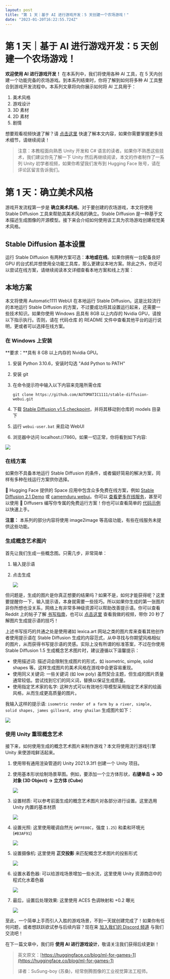 ```yaml
---
layout: post
title: "第 1 天｜基于 AI 进行游戏开发：5 天创建一个农场游戏！"
date: "2023-01-20T16:22:55.724Z"
---
```

第 1 天｜基于 AI 进行游戏开发：5 天创建一个农场游戏！
===============================

**欢迎使用 AI 进行游戏开发！** 在本系列中，我们将使用各种 AI 工具，在 5 天内创建一个功能完备的农场游戏。到本系列结束时，你将了解到如何将多种 AI 工具整合到游戏开发流程中。本系列文章将向你展示如何将 AI 工具用于：

1.  美术风格
2.  游戏设计
3.  3D 素材
4.  2D 素材
5.  剧情

想要观看视频快速了解？请 [点击这里](https://mp.weixin.qq.com/s/nZ97x3Z7Bfl5Sjic2I6jvw) 快速了解本文内容，如果你需要掌握更多技术细节，请继续阅读！

> 注意：本教程面向熟悉 Unity 开发和 C# 语言的读者。如果你不熟悉这些技术，我们建议你先了解一下 Unity 然后再继续阅读，本文的作者制作了一系列 Unity 初学者视频，如果你希望我们发布到 Hugging Face 账号，请在评论区留言告诉我们。

第 1 天：确立美术风格
============

游戏开发流程第一步是 **确立美术风格**。对于要创建的农场游戏，本文将使用 Stable Diffusion 工具来帮助其美术风格的确立。Stable Diffusion 是一种基于文本描述生成图像的开源模型。接下来会介绍如何使用该工具为农场游戏创建视觉美术风格。

Stable Diffusion 基本设置
---------------------

运行 Stable Diffusion 有两种方案可选：**本地或在线**。如果你拥有一台配备良好 GPU 的台式机并想使用全功能工具库，那么更建议本地方案。除此之外，你还可以尝试在线方案，请继续阅读本文详细查看本地方案和线上方案：

本地方案
----

本文将使用 Automatic1111 WebUI 在本地运行 Stable Diffusion。这是比较流行的本地运行 Stable Diffusion 的方案，不过要成功将其设置运行起来，还需要一些技术知识。如果你使用 Windows 且具有 8GB 以上内存的 Nvidia GPU，请按以下指示执行。否则，请在 代码仓库 的 README 文件中查看其他平台的运行说明，更或者可以选择在线方案。

### 在 Windows 上安装

**要求：**具有 8 GB 以上内存的 Nvidia GPU。

1.  安装 Python 3.10.6，安装时勾选 "Add Python to PATH"
    
2.  安装 git
    
3.  在命令提示符中输入以下内容来克隆所需仓库
    
        git clone https://github.com/AUTOMATIC1111/stable-diffusion-webui.git
        
    
4.  下载 [Stable Diffusion v1.5 checkpoint](https://huggingface.co/runwayml/stable-diffusion-v1-5)，并将其移动到仓库的 models 目录下
    
5.  运行 `webui-user.bat` 来启动 WebUI
    
6.  浏览器中访问 localhost://7860。如果一切正常，你将看到如下内容:
    

![](https://devrel.andfun.cn/devrel/posts/2023/01/8nZX1j.jpg)

### 在线方案

如果你不具备本地运行 Stable Diffusion 的条件，或者偏好简易的解决方案，同样有多种在线运行方案供你选择。

🤗 Hugging Face 提供的 Space 应用中包含众多免费在线方案，例如 [Stable Diffusion 2.1 Demo](https://huggingface.co/spaces/stabilityai/stable-diffusion) 或 [camemduru webui](https://huggingface.co/spaces/camenduru/webui)。你可以 [查看更多在线服务](https://github.com/AUTOMATIC1111/stable-diffusion-webui/wiki/Online-Services)，甚至可以使用 🤗 Diffusers 编写你专属的免费运行方案！你也可以查看简单的 [代码示例](https://colab.research.google.com/drive/1HebngGyjKj7nLdXfj6Qi0N1nh7WvD74z) 以快速上手。

**注意：** 本系列的部分内容将使用 image2image 等高级功能，有些在线服务未提供这些功能。

### 生成概念艺术图片

首先让我们生成一些概念图。只需几步，非常简单：

1.  输入提示语
    
2.  点击生成
    
    ![](https://devrel.andfun.cn/devrel/posts/2023/01/wH8tNZ.jpg)
    

但问题是，生成的图片是你真正想要的结果吗？如果不是，如何才能获得呢？这里要提醒你一下，输入提示语，本身就需要一些技巧。所以如果你生成的第一张图片非你所想也没关系，网络上有非常多神级资源可以帮助改善提示语。你可以查看 Reddit 上的帖子了解 [书写指南](https://www.reddit.com/r/StableDiffusion/comments/x41n87/how_to_get_images_that_dont_suck_a/)，也可以 [点击这里](https://mp.weixin.qq.com/s/nZ97x3Z7Bfl5Sjic2I6jvw) 查看我做的视频，带你 20 秒了解图片生成提示语的技巧！

上述书写技巧的共通之处是使用诸如 lexica.art 网站之类的图片库来查看其他创作者使用提示语在 Stable Diffusion 生成的内容范式，从中寻找与你期望风格相似的图片，从而获得书写提示语的灵感。实际上没有所谓的标准答案，不过在你使用 Stable Diffusion 1.5 生成概念艺术图片时，建议遵循以下温馨提示：

*   使用描述词: 描述词会限制生成图片的形式，如 isometric, simple, solid shapes 等。这样生成图片的美术风格在游戏中会更容易重现。
*   使用同义关键词: 一些关键词 (如 low poly) 虽然契合主题，但生成的图片质量通常较低。尝试找到它们的同义词，替换以保证生成质量。
*   使用指定艺术家的名字: 这种方式可以有效地引导模型采用指定艺术家的绘画风格，从而生成更高质量的图片。

我输入这样的提示语: `isometric render of a farm by a river, simple, solid shapes, james gilleard, atey ghailan` 生成图片如下：

![](https://devrel.andfun.cn/devrel/posts/2023/01/BwGWUe.jpg)

### 使用 Unity 重现概念艺术

接下来，如何使用生成的概念艺术图片来制作游戏？本文将使用流行游戏引擎 Unity 来使游戏鲜活起来。

1.  使用带有通用渲染管道的 Unity 2021.9.3f1 创建一个 Unity 项目。
    
2.  使用基本形状绘制场景草图。例如，要添加一个立方体形状，**右键单击 -> 3D对象 (3D Object) -> 立方体 (Cube)**
    
    ![](https://devrel.andfun.cn/devrel/posts/2023/01/BYBVd8.jpg)
    
3.  设置材质: 可以参考前面生成的概念艺术图片对各部分进行设置。这里选用 Unity 内置的基本材质
    
    ![](https://devrel.andfun.cn/devrel/posts/2023/01/g0rl1a.jpg)
    
4.  设置光照: 这里使用暖调自然光 (`#FFE08C`，强度 `1.25`) 和柔和环境光 (`#B3AF91`)
    
    ![](https://devrel.andfun.cn/devrel/posts/2023/01/rPmwef.jpg)
    
5.  设置摄像机: 这里使用 **正交投影** 来匹配概念艺术图片的投影形式
    
    ![](https://devrel.andfun.cn/devrel/posts/2023/01/wySLN7.jpg)
    
6.  设置水着色器: 可以给游戏场景增加一些水流，这里使用 Unity 资源商店中的程式化水着色器
    
    ![](https://devrel.andfun.cn/devrel/posts/2023/01/prSagr.jpg)
    
7.  最后，设置后处理效果: 这里使用 ACES 色调映射和 +0.2 曝光
    
    ![](https://devrel.andfun.cn/devrel/posts/2023/01/cpMKhE.jpg)
    

至此，一个简单上手而引人入胜的游戏场景，不到一天就创建完成了！如果你有任何问题，或者想跃跃欲试参与后续内容？现在来 [加入我们的 Discord 频道](https://hf.co/join/discord) 与我们交流吧！

在下一篇文章中，我们将 **使用 AI 进行游戏设计**，敬请关注我们获得后续更新！

> 英文原文：[https://huggingface.co/blog/ml-for-games-1](https://huggingface.co/blog/ml-for-games-1)
> 
> 译者：SuSung-boy (苏桑)，经常倒腾图像的工业视觉算法工程师。